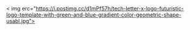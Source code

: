 < img erc="https://i.postimg.cc/d1mPf57h/tech-letter-x-logo-futuristic-logo-template-with-green-and-blue-gradient-color-geometric-shape-usabl.jpg">